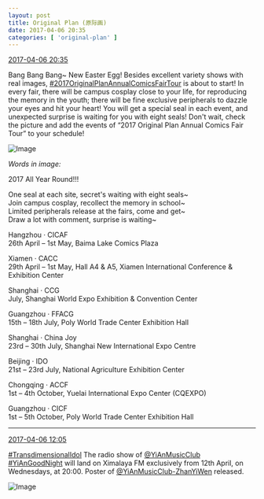 ```yaml
---
layout: post
title: Original Plan (原际画)
date: 2017-04-06 20:35
categories: [ 'original-plan' ]
---
```


<div class="weibo-info">
  <a href="http://weibo.com/5626539553/EDhSe8Yew">2017-04-06 20:35</a>
</div>

Bang Bang Bang~ New Easter Egg! Besides excellent variety shows with real images, [#2017OriginalPlanAnnualComicsFairTour](http://weibo.com/p/10080866fd4c572071bf6b4846c4889f6c6173) is about to start! In every fair, there will be campus cosplay close to your life, for reproducing the memory in the youth; there will be fine exclusive peripherals to dazzle your eyes and hit your heart! You will get a special seal in each event, and unexpected surprise is waiting for you with eight seals! Don't wait, check the picture and add the events of “2017 Original Plan Annual Comics Fair Tour” to your schedule!

<!-- more -->

![Image](https://wx3.sinaimg.cn/mw690/0068MnXXgy1fed8buq04pj31sn5gvhdz.jpg)

*Words in image:*

2017 All Year Round!!!

One seal at each site, secret's waiting with eight seals~  
Join campus cosplay, recollect the memory in school~  
Limited peripherals release at the fairs, come and get~  
Draw a lot with comment, surprise is waiting~

Hangzhou · CICAF  
26th April – 1st May, Baima Lake Comics Plaza

Xiamen · CACC  
29th April – 1st May, Hall A4 & A5, Xiamen International Conference & Exhibition Center

Shanghai · CCG  
July, Shanghai World Expo Exhibition & Convention Center

Guangzhou · FFACG  
15th – 18th July, Poly World Trade Center Exhibition Hall

Shanghai · China Joy  
23rd – 30th July, Shanghai New International Expo Centre

Beijing · IDO  
21st – 23rd July, National Agriculture Exhibition Center

Chongqing · ACCF  
1st – 4th October, Yuelai International Expo Center (CQEXPO)

Guangzhou · CICF  
1st – 5th October, Poly World Trade Center Exhibition Hall

---

<div class="weibo-info">
  <a href="http://weibo.com/5626539553/EDexy8dmi">2017-04-06 12:05</a>
</div>

[#TransdimensionalIdol](http://weibo.com/p/100808fab985aab0bfb2724bf4d29856cf6ee7) The radio show of [@YiAnMusicClub](http://weibo.com/u/6094546964) [#YiAnGoodNight](http://weibo.com/p/10080892b104a59bff303ca883e7931b5b916e) will land on Ximalaya FM exclusively from 12th April, on Wednesdays, at 20:00. Poster of [@YiAnMusicClub-ZhanYiWen](http://weibo.com/u/6108090526) released.

![Image](https://wx3.sinaimg.cn/mw690/0068MnXXly1fectvs45c4j31jk10xqv7.jpg)
